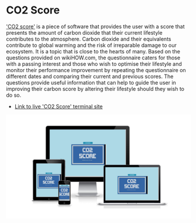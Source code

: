 # **CO2 Score**
['CO2 score'](https://co2-score.herokuapp.com/) is a piece of software that provides the user with a score that presents the amount of carbon dioxide that their current lifestyle contributes to the atmosphere. Carbon dioxide and their equivalents contribute to global warming and the risk of irreparable damage to our ecosystem. It is a topic that is close to the hearts of many.
Based on the questions provided on wikiHOW.com, the questionnaire caters for those with a passing interest and those who wish to optimise their lifestyle and monitor their performance improvement by repeating the questionnaire on different dates and comparing their current and previous scores. The questions provide useful information that can help to guide the user in improving their carbon score by altering their lifestyle should they wish to do so.

- [Link to live 'CO2 Score' terminal site](https://co2-score.herokuapp.com/)

![Responsive mockup](docs/images/readme-responsive-mockup.jpg)

